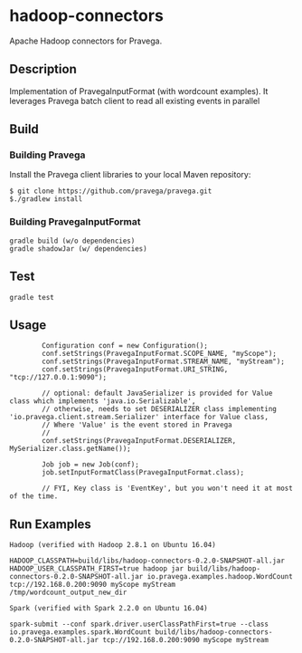# hadoop-connectors
Apache Hadoop connectors for Pravega.

Description
-----------

Implementation of PravegaInputFormat (with wordcount examples). It leverages Pravega batch client to read all existing events in parallel


Build
-------

### Building Pravega

Install the Pravega client libraries to your local Maven repository:
```
$ git clone https://github.com/pravega/pravega.git
$./gradlew install
```

### Building PravegaInputFormat
```
gradle build (w/o dependencies)
gradle shadowJar (w/ dependencies)
```

Test
-------
```
gradle test
```

Usage
-----
```
        Configuration conf = new Configuration();
        conf.setStrings(PravegaInputFormat.SCOPE_NAME, "myScope");
        conf.setStrings(PravegaInputFormat.STREAM_NAME, "myStream");
        conf.setStrings(PravegaInputFormat.URI_STRING, "tcp://127.0.0.1:9090");

        // optional: default JavaSerializer is provided for Value class which implements 'java.io.Serializable',
        // otherwise, needs to set DESERIALIZER class implementing 'io.pravega.client.stream.Serializer' interface for Value class,
        // Where 'Value' is the event stored in Pravega
        //
        conf.setStrings(PravegaInputFormat.DESERIALIZER, MySerializer.class.getName());

        Job job = new Job(conf);
        job.setInputFormatClass(PravegaInputFormat.class);

        // FYI, Key class is 'EventKey', but you won't need it at most of the time.
```

Run Examples
---

```
Hadoop (verified with Hadoop 2.8.1 on Ubuntu 16.04)

HADOOP_CLASSPATH=build/libs/hadoop-connectors-0.2.0-SNAPSHOT-all.jar HADOOP_USER_CLASSPATH_FIRST=true hadoop jar build/libs/hadoop-connectors-0.2.0-SNAPSHOT-all.jar io.pravega.examples.hadoop.WordCount tcp://192.168.0.200:9090 myScope myStream /tmp/wordcount_output_new_dir
```

```
Spark (verified with Spark 2.2.0 on Ubuntu 16.04)

spark-submit --conf spark.driver.userClassPathFirst=true --class io.pravega.examples.spark.WordCount build/libs/hadoop-connectors-0.2.0-SNAPSHOT-all.jar tcp://192.168.0.200:9090 myScope myStream
```
